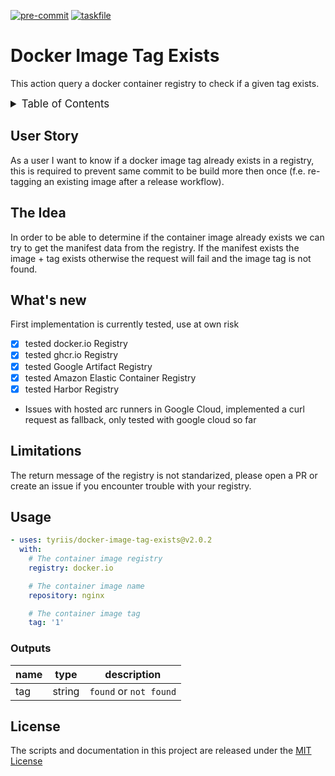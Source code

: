 <!-- markdownlint-disable MD041 -->
<!-- markdownlint-disable MD033 -->
<!-- markdownlint-disable MD028 -->

<!-- PROJECT SHIELDS -->
<!--
*** I'm using markdown "reference style" links for readability.
*** Reference links are enclosed in brackets [ ] instead of parentheses ( ).
*** See the bottom of this document for the declaration of the reference variables
*** for contributors-url, forks-url, etc. This is an optional, concise syntax you may use.
*** https://www.markdownguide.org/basic-syntax/#reference-style-links
-->

[![pre-commit][pre-commit-shield]][pre-commit-url]
[![taskfile][taskfile-shield]][taskfile-url]

# Docker Image Tag Exists

This action query a docker container registry to check if a given tag exists.

<details>
  <summary style="font-size:1.2em;">Table of Contents</summary>
<!-- START doctoc generated TOC please keep comment here to allow auto update -->
<!-- DON'T EDIT THIS SECTION, INSTEAD RE-RUN doctoc TO UPDATE -->

- [User Story](#user-story)
- [The Idea](#the-idea)
- [What's new](#whats-new)
- [Limitations](#limitations)
- [Usage](#usage)
  - [Outputs](#outputs)
- [License](#license)

<!-- END doctoc generated TOC please keep comment here to allow auto update -->
</details>

## User Story

As a user I want to know if a docker image tag already exists in a registry, this is required to prevent same commit to be build more then once (f.e. re-tagging an existing image after a release workflow).

## The Idea

In order to be able to determine if the container image already exists we can try to get the manifest data from the registry.
If the manifest exists the image + tag exists otherwise the request will fail and the image tag is not found.

## What's new

First implementation is currently tested, use at own risk

- [x] tested docker.io Registry
- [x] tested ghcr.io Registry
- [x] tested Google Artifact Registry
- [x] tested Amazon Elastic Container Registry
- [x] tested Harbor Registry

- Issues with hosted arc runners in Google Cloud, implemented a curl request as fallback, only tested with google cloud so far

## Limitations

The return message of the registry is not standarized, please open a PR or create an issue if you encounter trouble with your registry.

## Usage

<!-- start usage -->

```yaml
- uses: tyriis/docker-image-tag-exists@v2.0.2
  with:
    # The container image registry
    registry: docker.io

    # The container image name
    repository: nginx

    # The container image tag
    tag: '1'
```

### Outputs

| name | type   | description            |
| ---- | ------ | ---------------------- |
| tag  | string | `found` or `not found` |

<!-- end usage -->

## License

The scripts and documentation in this project are released under the [MIT License](LICENSE)

<!-- Badges -->

[pre-commit-shield]: https://img.shields.io/badge/pre--commit-enabled-brightgreen?logo=pre-commit&style=for-the-badge
[pre-commit-url]: https://github.com/pre-commit/pre-commit
[taskfile-url]: https://taskfile.dev/
[taskfile-shield]: https://img.shields.io/badge/Taskfile-Enabled-brightgreen?logoColor=white&style=for-the-badge
